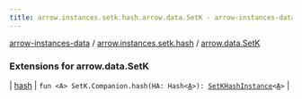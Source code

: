 ```yaml
---
title: arrow.instances.setk.hash.arrow.data.SetK - arrow-instances-data
---
```


[arrow-instances-data](../../index.html) / [arrow.instances.setk.hash](../index.html) / [arrow.data.SetK](./index.html)

### Extensions for arrow.data.SetK

| [hash](hash.html) | `fun <A> SetK.Companion.hash(HA: Hash<`[`A`](hash.html#A)`>): `[`SetKHashInstance`](../../arrow.instances/-set-k-hash-instance/index.html)`<`[`A`](hash.html#A)`>` |

